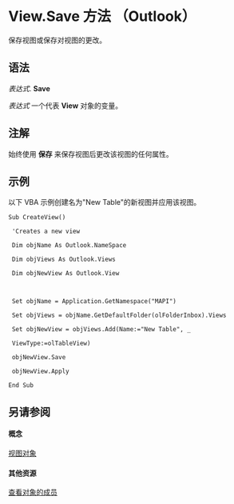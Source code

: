 
# View.Save 方法 （Outlook）

保存视图或保存对视图的更改。


## 语法

 _表达式_. **Save**

 _表达式_ 一个代表 **View** 对象的变量。


## 注解

始终使用 **保存** 来保存视图后更改该视图的任何属性。


## 示例

以下 VBA 示例创建名为"New Table"的新视图并应用该视图。


```
Sub CreateView() 
 
 'Creates a new view 
 
 Dim objName As Outlook.NameSpace 
 
 Dim objViews As Outlook.Views 
 
 Dim objNewView As Outlook.View 
 
 
 
 Set objName = Application.GetNamespace("MAPI") 
 
 Set objViews = objName.GetDefaultFolder(olFolderInbox).Views 
 
 Set objNewView = objViews.Add(Name:="New Table", _ 
 
 ViewType:=olTableView) 
 
 objNewView.Save 
 
 objNewView.Apply 
 
End Sub
```


## 另请参阅


#### 概念


[视图对象](41c8d149-9912-1685-4c8b-3c849cc6f1ed.md)
#### 其他资源


[查看对象的成员](ed3196c6-e779-64f7-db1d-e2fd22bb4688.md)